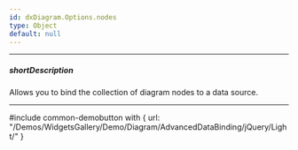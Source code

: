 ```yaml
---
id: dxDiagram.Options.nodes
type: Object
default: null
---
```

---
##### shortDescription
Allows you to bind the collection of diagram nodes to a data source.

---

#include common-demobutton with {
    url: "/Demos/WidgetsGallery/Demo/Diagram/AdvancedDataBinding/jQuery/Light/"
}